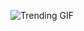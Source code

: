 
<!-- GIF_SECTION -->
![Trending GIF](https://media4.giphy.com/media/v1.Y2lkPThiYjIxNzcyYzdkcWtocTFmYzBoZ2E4dTM3N2E1ZDdvNnZtaWxrbWY1MmhwZ2sxYiZlcD12MV9naWZzX3NlYXJjaCZjdD1n/Ws6T5PN7wHv3cY8xy8/giphy.gif)
<!-- END_GIF_SECTION -->
